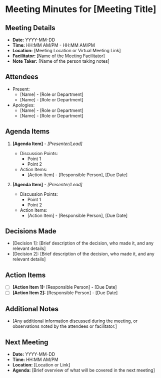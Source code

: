 # Meeting Minutes for [Meeting Title]

## Meeting Details

- **Date:** YYYY-MM-DD
- **Time:** HH:MM AM/PM - HH:MM AM/PM
- **Location:** [Meeting Location or Virtual Meeting Link]
- **Facilitator:** [Name of the Meeting Facilitator]
- **Note Taker:** [Name of the person taking notes]

## Attendees

- Present:
  - [Name] - [Role or Department]
  - [Name] - [Role or Department]
- Apologies:
  - [Name] - [Role or Department]
  - [Name] - [Role or Department]

## Agenda Items

1. **[Agenda Item]** - _[Presenter/Lead]_
   - Discussion Points:
     - Point 1
     - Point 2
   - Action Items:
     - [Action Item] - [Responsible Person], [Due Date]

2. **[Agenda Item]** - _[Presenter/Lead]_
   - Discussion Points:
     - Point 1
     - Point 2
   - Action Items:
     - [Action Item] - [Responsible Person], [Due Date]

## Decisions Made

- [Decision 1]: [Brief description of the decision, who made it, and any relevant details]
- [Decision 2]: [Brief description of the decision, who made it, and any relevant details]

## Action Items

- [ ] **[Action Item 1]:** [Responsible Person] - [Due Date]
- [ ] **[Action Item 2]:** [Responsible Person] - [Due Date]

## Additional Notes

- [Any additional information discussed during the meeting, or observations noted by the attendees or facilitator.]

## Next Meeting

- **Date:** YYYY-MM-DD
- **Time:** HH:MM AM/PM
- **Location:** [Location or Link]
- **Agenda:** [Brief overview of what will be covered in the next meeting]
